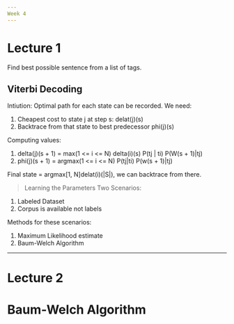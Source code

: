 ```yaml
---
Week 4
---
```


# Lecture 1

Find best possible sentence from a list of tags.

## Viterbi Decoding

Intiution:
Optimal path for each state can be recorded. We need:

1. Cheapest cost to state j at step s: delat(j)(s)
2. Backtrace from that state to best predecessor phi(j)(s)

Computing values:

1. delta(j)(s + 1) = max(1 <= i <= N) delta(i)(s) P(tj | ti) P(W(s + 1)|tj)
2. phi(j)(s + 1) = argmax(1 <= i <= N) P(tj|ti) P(w(s + 1)|tj)

Final state = argmax[1, N]delat(i)(|S|), we can backtrace from there.

> Learning the Parameters
Two Scenarios:
1. Labeled Dataset
2. Corpus is available not labels

Methods for these scenarios:
1. Maximum Likelihood estimate
2. Baum-Welch Algorithm

---

# Lecture 2

# Baum-Welch Algorithm


